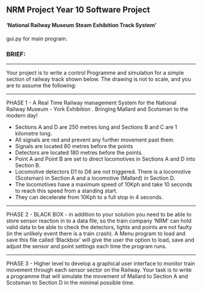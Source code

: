 ## NRM Project Year 10 Software Project 
#### ‘National Railway Museum Steam Exhibition Track System’

gui.py for main program.

### BRIEF:
___

Your project is to write a control Programme and simulation for a simple section of railway track shown below. The
drawing is not to scale, and you are to assume the following:

___

PHASE 1 - A Real Time Railway management System for the National Railway Museum - York Exhibition . Bringing Mallard and
Scotsman to the modern day! 
* Sections A and D are 250 metres long and Sections B and C are 1 kilometre long.
* All signals are red and prevent any further movement past them.
* Signals are located 80 metres before the points 
* Detectors are located 180 metres before the points. 
* Point A and Point B are set to direct locomotives in Sections A and D into Section B. 
* Locomotive detectors D1 to D6 are not triggered. There is a locomotive (Scotsman) in Section A and a locomotive (Mallard) in Section D. 
* The locomotives have a maximum speed of 10Kph and take 10 seconds to reach this speed from a standing start. 
* They can decelerate from 10Kph to a full stop in 4 seconds.

___

PHASE 2 - BLACK BOX - in addition to your solution you need to be able to store sensor reaction in to a data file, so the
train company ‘NRM’ can hold valid data to be able to check the detectors, lights and points are not faulty (in the
unlikely event there is a train crash). A Menu program to load and save this file called ‘Blackbox’ will give the user
the option to load, save and adjust the sensor and point settings each time the program runs.

___

PHASE 3 - Higher level to develop a graphical user interface to monitor train movement through each
sensor sector on the Railway. Your task is to write a programme that will simulate the movement of Mallard to Section A
and Scotsman to Section D in the minimal possible time.
